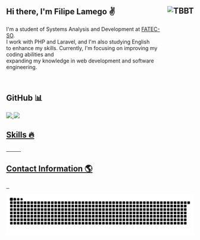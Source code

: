 <!-- Bloco de texto -->
<div> <p align="left"><h2> Hi there, I'm Filipe Lamego ✌ 
  <img align="right" alt="TBBT" height="200em" src="https://media.tumblr.com/tumblr_maeo7b6r271rolf4z.gif"></h2>
    I'm a student of Systems Analysis and Development at 
    <a href="https://www.fatecsorocaba.edu.br/">FATEC-SO</a>. <br>
    I work with PHP and Laravel, and I'm also studying English<br> 
    to enhance my skills.
    Currently, I'm focusing on improving my coding abilities and <br>
    expanding my knowledge in web development and software engineering.
  </p>
</div>
<br>
<h2 align="left">GitHub 📊</h2>

<div>
  <a href="https://github.com/filipelamego">
  <img height="180px" src="https://github-readme-stats.vercel.app/api?username=filipelamego&show_icons=true&theme=dracula&include_all_commits=true&count_private=true"/>
  <img height="180px" src="https://github-readme-stats.vercel.app/api/top-langs/?username=filipelamego&layout=compact&langs_count=7&theme=dracula"/>
</div>

<div><h2 align="left">Skills 🔥</h2>

<img src="https://img.shields.io/badge/PHP-777BB4?style=for-the-badge&logo=PHP&logoColor=white"
alt="">
<img src="https://img.shields.io/badge/Laravel-FF2D20?style=for-the-badge&logo=laravel&logoColor=white"
alt="">
<img src="https://img.shields.io/badge/JavaScript-F7DF1E?style=for-the-badge&logo=JavaScript&logoColor=black"
alt="">
<img src="https://img.shields.io/badge/HTML5-E34F26?style=for-the-badge&logo=HTML5&logoColor=white"
alt="">
<img src="https://img.shields.io/badge/CSS3-1572B6?style=for-the-badge&logo=CSS3&logoColor=white"
alt="">
<img src="https://img.shields.io/badge/Bootstrap-563D7C?style=for-the-badge&logo=bootstrap&logoColor=white"
alt="">
<img src="https://img.shields.io/badge/MySQL-4479A1?style=for-the-badge&logo=MySQL&logoColor=white"
alt="">
<img src="https://img.shields.io/badge/MariaDB-003545?style=for-the-badge&logo=mariadb&logoColor=white"
alt="">
<img src="https://img.shields.io/badge/git-%23F05033.svg?style=for-the-badge&logo=git&logoColor=white"
alt="">
<img src="https://img.shields.io/badge/github-%23121011.svg?style=for-the-badge&logo=github&logoColor=white"
alt="">
<img src="https://img.shields.io/badge/Visual%20Studio%20Code-0078d7.svg?style=for-the-badge&logo=visual-studio-code&logoColor=white"
alt="">


<div style="display: inline_block"><h2 align="left">Contact Information 🌎</h2>

<a href="https://wa.me/5515998305283"><!-- WhatsApp contact -->
    <img src="https://img.shields.io/badge/WhatsApp-25D366?style=for-the-badge&logo=WhatsApp&logoColor=white" alt="">
</a>
<a href="mailto:filipeslamego@gmail.com"><!-- E-mail contact -->
    <img src="https://img.shields.io/badge/Gmail-FF0000?style=for-the-badge&logo=Gmail&logoColor=white"
    alt="">
</a>
<a href="https://www.linkedin.com/in/filipe-lamego-93257b32/"><!-- Linkedin contact -->
    <img src="https://img.shields.io/badge/Linkedin-0A66C2?style=for-the-badge&logo=LinkedIn&logoColor=white"
    alt="">
</a>

![Snake animation](https://github.com/filipelamego/filipelamego/blob/main/cobrinha.svg)
